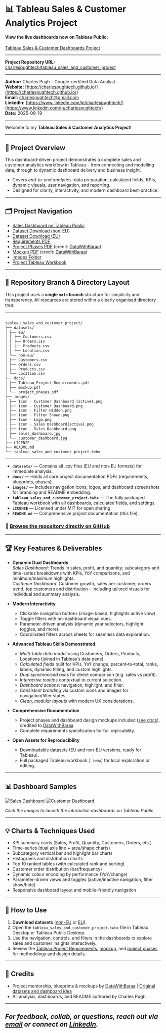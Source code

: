 # 📊 Tableau Sales & Customer Analytics Project

#### View the live dashboards now on Tableau Public:  
[Tableau Sales & Customer Dashboards Project](https://public.tableau.com/app/profile/charlespughtech/viz/tableau_sales_project/SalesDashboard)

---

**Project Repository URL:**  
[charlespughtech/tableau_sales_and_customer_project](https://github.com/charlespughtech/tableau_sales_and_customer_project)

---

**Author:** Charles Pugh – Google-certified Data Analyst  
**Website:** [https://charlespughtech.github.io/](https://charlespughtech.github.io/)  
**Email:** [charlespughtech@gmail.com](mailto:charlespughtech@gmail.com)  
**LinkedIn:** [https://www.linkedin.com/in/charlespughtech/](https://www.linkedin.com/in/charlespughtech/)  
**Date:** 2025-09-19  

---

Welcome to my **Tableau Sales & Customer Analytics Project**!  

---

## 📖 Project Overview

This dashboard-driven project demonstrates a complete sales and customer analytics workflow in Tableau – from connecting and modelling data, through to dynamic dashboard delivery and business insight.

- Covers *end-to-end analytics*: data preparation, calculated fields, KPIs, dynamic visuals, user navigation, and reporting.
- Designed for clarity, interactivity, and modern dashboard best-practice.

---

## 🗂️ Project Navigation

- [Sales Dashboard on Tableau Public](https://public.tableau.com/app/profile/charlespughtech/viz/tableau_sales_project/SalesDashboard)
- [Dataset Download (non-EU)](https://github.com/charlespughtech/tableau_sales_and_customer_project/tree/main/datasets/non-eu/)
- [Dataset Download (EU)](https://github.com/charlespughtech/tableau_sales_and_customer_project/tree/main/datasets/eu/)
- [Requirements PDF](https://github.com/charlespughtech/tableau_sales_and_customer_project/blob/main/docs/Tableau_Project_Requirements.pdf)
- [Project Phases PDF](https://github.com/charlespughtech/tableau_sales_and_customer_project/blob/main/docs/project_phases.pdf) (credit: [DataWithBaraa](https://github.com/DataWithBaraa/))
- [Mockup PDF](https://github.com/charlespughtech/tableau_sales_and_customer_project/blob/main/docs/mockup.pdf) (credit: [DataWithBaraa](https://github.com/DataWithBaraa/))
- [Images Folder](https://github.com/charlespughtech/tableau_sales_and_customer_project/tree/main/images/)
- [Project Tableau Workbook](https://github.com/charlespughtech/tableau_sales_and_customer_project/blob/main/tableau_sales_and_customer_project.twbx)

---

## 🌳 Repository Branch & Directory Layout

This project uses a **single `main` branch** structure for simplicity and transparency. All resources are stored within a clearly organised directory tree:

---

```bash

tableau_sales_and_customer_project/
├── datasets/
│ ├── eu/
│ │ ├── Customers.csv
│ │ ├── Orders.csv
│ │ ├── Products.csv
│ │ └── Location.csv
│ └── non-eu/
│ ├── Customers.csv
│ ├── Orders.csv
│ ├── Products.csv
│ └── Location.csv
├── docs/
│ ├── Tableau_Project_Requirements.pdf
│ ├── mockup.pdf
│ └── project_phases.pdf
├── images/
│ ├── Icon - Customer Dashboard (active).png
│ ├── Icon - Customer Dashboard.png
│ ├── Icon - Filter Hidden.png
│ ├── Icon - Filter Shown.png
│ ├── Icon - Logo.png
│ ├── Icon - Sales Dashboard(active).png
│ ├── Icon - Sales Dashboard.png
│ ├── sales_dashboard.jpg
│ └── customer_dashboard.jpg
├── LICENSE
├── README.md
└── tableau_sales_and_customer_project.twbx

```

---


- **`datasets/`** — Contains all .csv files (EU and non-EU formats) for immediate analysis.
- **`docs/`** — Holds all core project documentation PDFs (requirements, blueprints, phases).
- **`images/`** — Includes navigation icons, logos, and dashboard screenshots for branding and README embedding.
- **`tableau_sales_and_customer_project.twbx`** — The fully packaged Tableau workbook with all dashboards, calculated fields, and settings.
- **`LICENSE`** — Licensed under MIT for open sharing.
- **`README.md`** — Comprehensive project documentation (this file).

### 🔗 [Browse the repository directly on GitHub](https://github.com/charlespughtech/tableau_sales_and_customer_project/)

---

## 🏆 Key Features & Deliverables

- **Dynamic Dual Dashboards**  
  *Sales Dashboard*: Trends in sales, profit, and quantity; subcategory and time-series breakdowns with KPIs, YoY comparisons, and minimum/maximum highlights.  
  *Customer Dashboard*: Customer growth, sales per customer, orders trend, top customers and distribution – including tailored visuals for individual and summary analysis.

- **Modern Interactivity**  
  - Clickable navigation buttons (image-based, highlights active view)
  - Toggle filters with on-dashboard visual cues.
  - Parameter-driven analysis (dynamic year selectors, highlight toggles, and more).
  - Coordinated filters across sheets for seamless data exploration.

- **Advanced Tableau Skills Demonstrated**  
  - *Multi-table data model* using Customers, Orders, Products, Locations (joined in Tableau’s data pane).
  - *Calculated fields* built for KPIs, YoY change, percent-to-total, ranks, labels, dynamic titling, and custom highlights.
  - *Dual synchronised axes* for direct comparison (e.g. sales vs profit).
  - *Interactive tooltips* contextual to current selection.
  - *Dashboard actions*: navigation, highlight, and filter.
  - *Consistent branding* via custom icons and images for navigation/filter states.
  - *Clean, modular layouts* with modern UX considerations.

- **Comprehensive Documentation**  
  - Project phases and dashboard design mockups included ([see docs](https://github.com/charlespughtech/tableau_sales_and_customer_project/tree/main/docs/)), credited to [DataWithBaraa](https://github.com/DataWithBaraa/).
  - Complete requirements specification for full replicability.

- **Open Assets for Reproducibility**  
  - Downloadable datasets (EU and non-EU versions, ready for Tableau).
  - Full packaged Tableau workbook (`.twbx`) for local exploration or editing.

---

## 📊 Dashboard Samples

[![Sales Dashboard](https://github.com/charlespughtech/tableau_sales_and_customer_project/blob/main/images/sales_dashboard.jpg)](https://public.tableau.com/app/profile/charlespughtech/viz/tableau_sales_project/SalesDashboard)
[![Customer Dashboard](https://github.com/charlespughtech/tableau_sales_and_customer_project/blob/main/images/customer_dashboard.jpg)](https://public.tableau.com/app/profile/charlespughtech/viz/tableau_sales_project/SalesDashboard)

*Click the images to launch the interactive dashboards on Tableau Public.*

---

## 💡 Charts & Techniques Used

- KPI summary cards (Sales, Profit, Quantity, Customers, Orders, etc.)
- Time-series (dual axis line + area/shape charts)
- Subcategory vertical bar and highlight bar charts
- Histograms and distribution charts
- Top 10 ranked tables (with calculated rank and sorting)
- Customer order distribution (bar/frequency)
- Dynamic colour encoding by performance (YoY/change)
- Parameter-driven views and toggles (active/inactive navigation, filter show/hide)
- Responsive dashboard layout and mobile-friendly navigation

---

## 📝 How to Use

1. **Download datasets** ([non-EU](https://github.com/charlespughtech/tableau_sales_and_customer_project/tree/main/datasets/non-eu) or [EU](https://github.com/charlespughtech/tableau_sales_and_customer_project/tree/main/datasets/eu)).
2. Open the `tableau_sales_and_customer_project.twbx` file in Tableau Desktop or Tableau Public Desktop.
3. Use the navigation, controls, and filters in the dashboards to explore sales and customer insights interactively.
4. Review the [Tableau Project Requirements](https://github.com/charlespughtech/tableau_sales_and_customer_project/blob/main/docs/Tableau_Project_Requirements.pdf), [mockup](https://github.com/charlespughtech/tableau_sales_and_customer_project/blob/main/docs/mockup.pdf), and [project phases](https://github.com/charlespughtech/tableau_sales_and_customer_project/blob/main/docs/project_phases.pdf) for methodology and design details.

---

## 🙏 Credits

- Project mentorship, blueprints & mockups by [DataWithBaraa](https://github.com/DataWithBaraa) | [Original datasets and dashboard idea](https://www.datawithbaraa.com/tableau/tableau-sales-project-thank-you/)
- All analysis, dashboards, and README authored by Charles Pugh.

---

*For feedback, collab, or questions, reach out via [email](mailto:charlespughtech@gmail.com) or connect on [LinkedIn](https://www.linkedin.com/in/charlespughtech/).*
---
